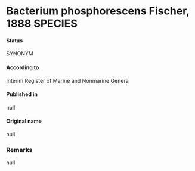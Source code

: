 Bacterium phosphorescens Fischer, 1888 SPECIES
=======

#### Status
SYNONYM

#### According to
Interim Register of Marine and Nonmarine Genera

#### Published in
null

#### Original name
null

### Remarks
null